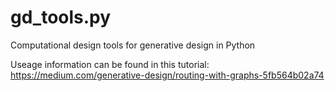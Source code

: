 # gd_tools.py
Computational design tools for generative design in Python

Useage information can be found in this tutorial: https://medium.com/generative-design/routing-with-graphs-5fb564b02a74
